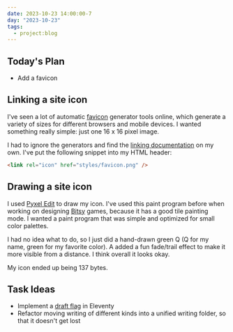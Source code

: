 ```yaml
---
date: 2023-10-23 14:00:00-7
day: "2023-10-23"
tags:
  - project:blog
---
```


## Today's Plan
- Add a favicon

## Linking a site icon

I've seen a lot of automatic [favicon](https://developer.mozilla.org/en-US/docs/Glossary/Favicon) generator tools online, which generate a variety of sizes for different browsers and mobile devices. I wanted something really simple: just one 16 x 16 pixel image.

I had to ignore the generators and find the [linking documentation](https://developer.mozilla.org/en-US/docs/Web/HTML/Attributes/rel#icon) on my own. I've put the following snippet into my HTML header:

```HTML
<link rel="icon" href="styles/favicon.png" />
```

## Drawing a site icon

I used [Pyxel Edit](https://www.pyxeledit.com/) to draw my icon. I've used this paint program before when working on designing [Bitsy](https://www.bitsy.org/) games, because it has a good tile painting mode. I wanted a paint program that was simple and optimized for small color palettes.

I had no idea what to do, so I just did a hand-drawn green Q (Q for my name, green for my favorite color). A added a fun fade/trail effect to make it more visible from a distance. I think overall it looks okay.

My icon ended up being 137 bytes.

## Task Ideas
- Implement a [draft flag](https://jkc.codes/blog/creating-drafts-in-eleventy/) in Eleventy
- Refactor moving writing of different kinds into a unified writing folder, so that it doesn't get lost
